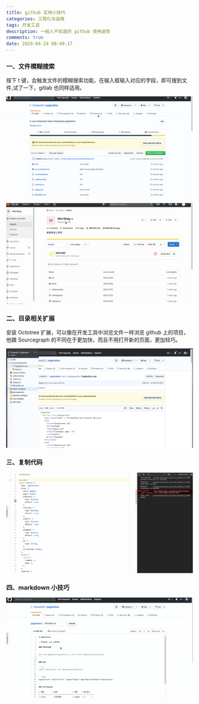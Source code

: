 ```yaml
---
title: github 实用小技巧
categories: 工程化与运维
tags: 开发工具
description: 一般人不知道的 github 使用姿势
comments: true
date: 2020-04-24 08:49:17
---
```


### 一、文件模糊搜索

按下 t 键，会触发文件的模糊搜索功能，在输入框输入对应的字段，即可搜到文件,试了一下，gitlab 也同样适用。

![github 模糊搜索](https://raw.githubusercontent.com/Canace22/Assets/main/images/github-t.gif)

![gitlab 模糊搜索](https://raw.githubusercontent.com/Canace22/Assets/main/images/gitlab-t.gif)

### 二、目录相关扩展

安装 Octotree 扩展，可以像在开发工具中浏览文件一样浏览 github 上的项目，他跟 Sourcegraph 的不同在于更加快，而且不用打开新的页面，更加轻巧。

![Octotree](https://raw.githubusercontent.com/Canace22/Assets/main/images/octotree.png)

### 三、复制代码

![复制代码](https://raw.githubusercontent.com/Canace22/Assets/main/images/github-copy.gif)

### 四、markdown 小技巧

![按钮模式](https://raw.githubusercontent.com/Canace22/Assets/main/images/github-md-kb.gif)
